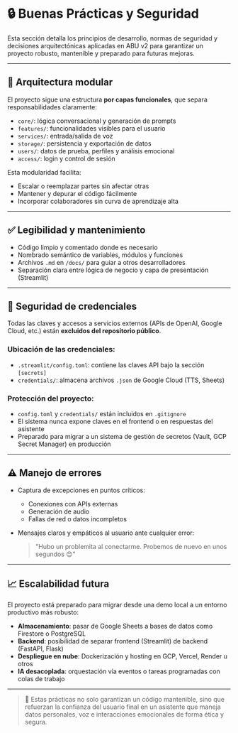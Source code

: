 # 🔒 Buenas Prácticas y Seguridad

Esta sección detalla los principios de desarrollo, normas de seguridad y decisiones arquitectónicas aplicadas en ABU v2 para garantizar un proyecto robusto, mantenible y preparado para futuras mejoras.

---

## 🧱 Arquitectura modular

El proyecto sigue una estructura **por capas funcionales**, que separa responsabilidades claramente:

- `core/`: lógica conversacional y generación de prompts  
- `features/`: funcionalidades visibles para el usuario  
- `services/`: entrada/salida de voz  
- `storage/`: persistencia y exportación de datos  
- `users/`: datos de prueba, perfiles y análisis emocional  
- `access/`: login y control de sesión  

Esta modularidad facilita:

- Escalar o reemplazar partes sin afectar otras  
- Mantener y depurar el código fácilmente  
- Incorporar colaboradores sin curva de aprendizaje alta  

---

## ✅ Legibilidad y mantenimiento

- Código limpio y comentado donde es necesario  
- Nombrado semántico de variables, módulos y funciones  
- Archivos `.md` en `/docs/` para guiar a otros desarrolladores  
- Separación clara entre lógica de negocio y capa de presentación (Streamlit)  

---

## 🔐 Seguridad de credenciales

Todas las claves y accesos a servicios externos (APIs de OpenAI, Google Cloud, etc.) están **excluidos del repositorio público**.

### Ubicación de las credenciales:

- `.streamlit/config.toml`: contiene las claves API bajo la sección `[secrets]`  
- `credentials/`: almacena archivos `.json` de Google Cloud (TTS, Sheets)

### Protección del proyecto:

- `config.toml` y `credentials/` están incluidos en `.gitignore`  
- El sistema nunca expone claves en el frontend o en respuestas del asistente  
- Preparado para migrar a un sistema de gestión de secretos (Vault, GCP Secret Manager) en producción  

---

## ⚠️ Manejo de errores

- Captura de excepciones en puntos críticos:
  - Conexiones con APIs externas  
  - Generación de audio  
  - Fallas de red o datos incompletos  

- Mensajes claros y empáticos al usuario ante cualquier error:
  > "Hubo un problemita al conectarme. Probemos de nuevo en unos segundos 😊"

---

## 📈 Escalabilidad futura

El proyecto está preparado para migrar desde una demo local a un entorno productivo más robusto:

- **Almacenamiento**: pasar de Google Sheets a bases de datos como Firestore o PostgreSQL  
- **Backend**: posibilidad de separar frontend (Streamlit) de backend (FastAPI, Flask)  
- **Despliegue en nube**: Dockerización y hosting en GCP, Vercel, Render u otros  
- **IA desacoplada**: orquestación vía eventos o tareas programadas con colas de trabajo  

---

> 🧪 Estas prácticas no solo garantizan un código mantenible, sino que refuerzan la confianza del usuario final en un asistente que maneja datos personales, voz e interacciones emocionales de forma ética y segura.
